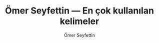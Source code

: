 ---
layout: yazar
title: Ömer Seyfettin — En çok kullanılan kelimeler
description: Ömer Seyfettin eserlerinin kelime sıklığı grafiği.
author: Ömer Seyfettin
author_slug: omer-seyfettin
avatar: /assets/img/yazarlar/omer-seyfettin.png
permalink: /yazar/omer-seyfettin-en-cok-kullanilan-kelimeler/
lang: tr
titles:
- Hikayeler
- Turan Devleti
- Kaşağı
- Balkan Harbi Hatıraları
---